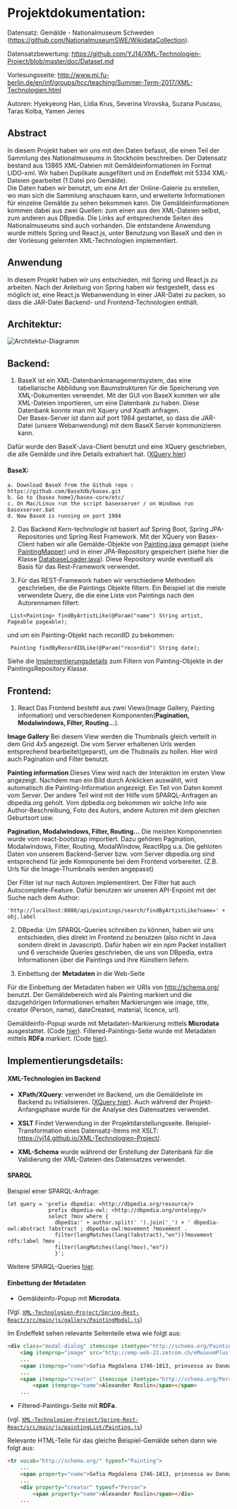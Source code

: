 # Projektdokumentation:

Datensatz: Gemälde - Nationalmuseum Schweden (https://github.com/NationalmuseumSWE/WikidataCollection). 

Datensatzbewertung: https://github.com/YJ14/XML-Technologien-Project/blob/master/doc/Dataset.md

Vorlesungsseite: http://www.mi.fu-berlin.de/en/inf/groups/hcc/teaching/Summer-Term-2017/XML-Technologien.html

Autoren: Hyekyeong Han, Lidia Krus, Severina Virovska, Suzana Puscasu, Taras Kolba, Yamen Jeries

## Abstract

In diesem Projekt haben wir uns mit den Daten befasst, die einen Teil der Sammlung des Nationalmuseums in Stockholm beschreiben. Der Datensatz bestand aus 13865 XML-Dateien mit Gemäldeinformationen im Format LIDO-xml.
Wir haben Duplikate ausgefiltert und im Endeffekt mit 5334 XML-Dateien gearbeitet (1 Datei pro Gemälde).<br />
Die Daten haben wir benutzt, um eine Art der Online-Galerie zu erstellen, wo man sich die Sammlung anschauen kann, und erweiterte Informationen für einzelne Gemälde zu sehen bekommen kann. Die Gemäldeinformationen kommen dabei aus zwei Quellen: 
zum einen aus den XML-Dateien selbst, zum anderen aus DBpedia. Die Links auf entsprechende Seiten des Nationalmuseums sind auch vorhanden. Die entstandene Anwendung wurde mittels Spring und React.js, unter Benutzung von BaseX und den in der Vorlesung gelernten XML-Technologien implementiert.

## Anwendung

In diesem Projekt haben wir uns entschieden, mit Spring und React.js zu arbeiten. Nach der Anleitung von Spring haben wir festgestellt, dass es möglich ist, eine React.js Webanwendung in einer JAR-Datei zu packen, so dass die JAR-Datei Backend- und Frontend-Technologien enthält.

## Architektur:

![Architektur-Diagramm](https://github.com/YJ14/XML-Technologien-Project/blob/master/doc/Architecture.jpg)

## Backend:

1. BaseX ist ein XML-Datenbankmanagementsystem, das eine tabellarische Abbildung von Baumstrukturen für die Speicherung von XML-Dokumenten verwendet. Mit der GUI von BaseX konnten wir alle XML-Dateien importieren, um eine Datenbank zu haben. Diese Datenbank konnte man mit Xquery und Xpath anfragen.  
Der Basex-Server ist dann auf port 1984 gestartet, so dass die JAR-Datei (unsere Webanwendung) mit dem BaseX Server kommunizieren kann. 

Dafür wurde den BaseX-Java-Client benutzt und eine XQuery geschrieben, die alle
Gemälde und ihre Details extrahiert hat. ([XQuery hier](https://github.com/YJ14/XML-Technologien-Project/blob/master/Spring-Rest-React/src/main/resources/xq/all_paintings_2.xq))


#### BaseX:

    a. Download BaseX from the Github repo : https://github.com/BaseXdb/basex.git
    b. Go to {basex home}/basex-core/etc/
    c. On Mac/Linux run the script basexserver / on Windows run basexserver.bat
    d. Now BaseX is running on port 1984

2. Das Backend Kern-technologie ist basiert auf Spring Boot, Spring JPA-Repositories und Spring Rest Framework. Mit der XQuery von Basex-Client haben wir alle Gemälde-Objekte von [Painting.java](https://github.com/YJ14/XML-Technologien-Project/blob/master/Spring-Rest-React/src/main/java/com/model/Painting.java) gemappt (siehe [PaintingMapper](https://github.com/YJ14/XML-Technologien-Project/blob/master/Spring-Rest-React/src/main/java/com/model/PaintingMapper.java)) und in einer JPA-Repository gespeichert (siehe hier die Klasse [DatabaseLoader.java](https://github.com/YJ14/XML-Technologien-Project/blob/master/Spring-Rest-React/src/main/java/com/model/DatabaseLoader.java)). Diese Repository wurde eventuell als Basis für das Rest-Framework verwendet.

3. Für das REST-Framework haben wir verschiedene Methoden geschrieben, die die Paintings Objekte filtern. Ein Beispiel ist die meiste verwendete Query, die die eine Liste von Paintings nach den Autorennamen filtert:


```
 List<Painting> findByArtistLike(@Param("name") String artist, Pageable pageable);
```

und um ein Painting-Objekt nach recordID zu bekommen: 

```
 Painting findByRecordIDLike(@Param("recordid") String date);
```

Siehe die [Implementierungsdetails](https://github.com/YJ14/XML-Technologien-Project/blob/master/Spring-Rest-React/src/main/java/com/model/PaintingsRepository.java) zum Filtern von Painting-Objekte in der PaintingsRepository Klasse.

## Frontend:

1. React
Das Frontend besteht aus zwei Views(Image Gallery, Painting information) und verschiedenen Komponenten(**Pagination, Modalwindows, Filter, Routing...**). 

**Image Gallery**
Bei diesem View werden die Thumbnails gleich verteilt in dem Grid 4x5 angezeigt. Die vom Server erhaltenen Urls werden entsprechend bearbeitet(geparst), um die Thubnails zu hollen. Hier wird auch Pagination und Filter benutzt.

**Painting information**
Dieses View wird nach der Interaktion im ersten View angezeigt. Nachdem man ein Bild durch Anklicken auswählt, wird automatisch die Painting-Information angezeigt. Ein Teil von Daten kommt vom Server. Der andere Teil wird mit der Hilfe vom SPARQL-Anfragen an dbpedia.org geholt. 
Vom dpbedia.org bekommen wir solche Info wie Author-Beschreibung, Foto des Autors, andere Autoren mit dem gleichen Geburtsort usw.
        
**Pagination, Modalwindows, Filter, Routing...**
Die meisten Komponennten wurde vom react-bootstrap importiert. Dazu gehören Pagination, Modalwindows, Filter, Routing, ModalWindow, ReactRpg u.a. Die gehloten Daten von unserem Backend-Server bzw. vom Server dbpedia.org sind entsprechend für jede Komnponente bei dem Frontend vorbereitet. (Z.B. Urls für die Image-Thumbnails werden angepasst)

Der Filter ist nur nach Autoren implementirert. Der Filter hat auch Autocomplete-Feature. Dafür benutzen wir unseren API-Enpoint mit der Suche nach dem Author:
```
'http://localhost:8080/api/paintings/search/findByArtistLike?name=' + obj.label
```

2. DBpedia: Um SPARQL-Queries schreiben zu können, haben wir uns entschieden, dies direkt im 
Frontend zu benutzen (also nicht in Java sondern direkt in Javascript). Dafür haben wir 
ein npm Packet installiert und 6 verscheide Queries geschrieben, die uns von 
DBpedia, extra Informationen über die Paintings und ihre Künstlern liefern.

3. Einbettung der **Metadaten** in die Web-Seite

Für die Einbettung der Metadaten haben wir URIs von http://schema.org/ benutzt. 
Der Gemäldebereich wird als Painting markiert und die dazugehörigen Informationen erhalten Markierungen wie image, title, creator (Person, name), dateCreated, material, licence, url). 

Gemäldeinfo-Popup wurde mit Metadaten-Markierung mittels **Microdata** ausgestattet. 
(Code [hier](https://github.com/YJ14/XML-Technologien-Project/blob/master/Spring-Rest-React/src/main/js/gallery/PaintingModal.js)). 
Filtered-Paintings-Seite wurde mit Metadaten mittels **RDFa** markiert. 
(Code [hier](https://github.com/YJ14/XML-Technologien-Project/blob/master/Spring-Rest-React/src/main/js/paintingList/Painting.js)).

## Implementierungsdetails:

#### XML-Technologien im Backend

- **XPath/XQuery**: verwendet im Backend, um die Gemäldeliste im Backend zu initialisieren. 
([XQuery hier](https://github.com/YJ14/XML-Technologien-Project/blob/master/Spring-Rest-React/src/main/resources/xq/all_paintings_2.xq)). Auch während der Projekt-Anfangsphase wurde für die Analyse des Datensatzes verwendet.

- **XSLT** Findet Verwendung in der Projektdarstellungsseite. Beispiel-Transformation eines Datensatz-Items mit XSLT: https://yj14.github.io/XML-Technologien-Project/. 

- **XML-Schema** wurde während der Erstellung der Datenbank für die Validierung der XML-Dateien des Datensatzes verwendet. 

#### SPARQL

Beispiel einer SPARQL-Anfrage:

```
let query = 'prefix dbpedia: <http://dbpedia.org/resource/> 
             prefix dbpedia-owl: <http://dbpedia.org/ontology/> 
             select ?mov where { 
               dbpedia:' + author.split(' ').join('_') + ' dbpedia-owl:abstract ?abstract ; dbpedia-owl:movement ?movement . 
               filter(langMatches(lang(?abstract),"en"))?movement rdfs:label ?mov .
               filter(langMatches(lang(?mov),"en"))
               }';
```
 
Weitere SPARQL-Queries [hier](https://github.com/YJ14/XML-Technologien-Project/blob/master/Spring-Rest-React/src/main/js/gallery/PaintingModal.js). 

#### Einbettung der Metadaten

- Gemäldeinfo-Popup mit **Microdata**. 

(Vgl. [`XML-Technologien-Project/Spring-Rest-React/src/main/js/gallery/PaintingModal.js`](https://github.com/YJ14/XML-Technologien-Project/blob/master/Spring-Rest-React/src/main/js/gallery/PaintingModal.js))

Im Endeffekt sehen relevante Seitenteile etwa wie folgt aus:

```html
<div class="modal-dialog" itemscope itemtype="http://schema.org/Painting">
    <img itemprop="image" src="http://emp-web-22.zetcom.ch/eMuseumPlus?service=ImageAsset&module=collection&objectId=101028&viewType=detailView&resolution=superImageResolution" width="100%">
    ...
    <span itemprop="name">Sofia Magdalena 1746-1813, prinsessa av Danmark, drottning av Sverige, gift med Gustav III</span>
    ...
    <span itemprop="creator" itemscope itemtype="http://schema.org/Person">
        <span itemprop="name">Alexander Roslin</span></span>
    ...
```

- Filtered-Paintings-Seite mit **RDFa**.

(vgl. [`XML-Technologien-Project/Spring-Rest-React/src/main/js/paintingList/Painting.js`](https://github.com/YJ14/XML-Technologien-Project/blob/master/Spring-Rest-React/src/main/js/paintingList/Painting.js))

Relevante HTML-Teile für das gleiche Beispiel-Gemälde sehen dann wie folgt aus:

```html
<tr vocab="http://schema.org/" typeof="Painting">
    ...
    <span property="name">Sofia Magdalena 1746-1813, prinsessa av Danmark, drottning av Sverige, gift med Gustav III</span>
    ...
    <div property="creator" typeof="Person">
        <span property="name">Alexander Roslin</span></div>
    ...
```
